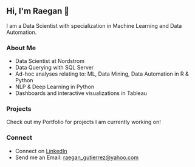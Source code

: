 ## Hi, I'm Raegan 👋
I am a Data Scientist with specialization in Machine Learning and Data Automation.

### About Me
- Data Scientist at Nordstrom
- Data Querying with SQL Server
- Ad-hoc analyses relating to: ML, Data Mining, Data Automation in R & Python
- NLP & Deep Learning in Python
- Dashboards and interactive visualizations in Tableau

### Projects
Check out my Portfolio for projects I am currently working on!

### Connect 
- Connect on [LinkedIn](www.linkedin.com/in/raegan-gutierrez)
- Send me an Email: raegan_gutierrez@yahoo.com
<!--
**RaeganGutierrez/RaeganGutierrez** is a ✨ _special_ ✨ repository because its `README.md` (this file) appears on your GitHub profile.

Here are some ideas to get you started:

- 🔭 I’m currently working on ...
- 🌱 I’m currently learning ...
- 👯 I’m looking to collaborate on ...
- 🤔 I’m looking for help with ...
- 💬 Ask me about ...
- 📫 How to reach me: ...
- 😄 Pronouns: ...
- ⚡ Fun fact: ...
-->
